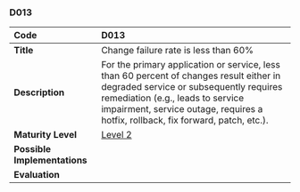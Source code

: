 ### D013

| **Code**           | **D013** |
| :--                | :--      |
| **Title**          | Change failure rate is less than 60% |
| **Description**    | For the primary application or service, less than 60 percent of changes result either in degraded service or subsequently requires remediation (e.g., leads to service impairment, service outage, requires a hotfix, rollback, fix forward, patch, etc.). |
| **Maturity Level** | [Level 2](/levels#level-2) |
| **Possible Implementations** | |
| **Evaluation**     | |
